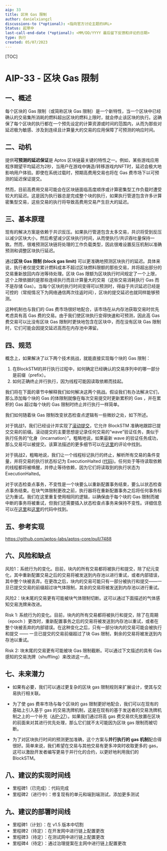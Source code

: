 ```yaml
---
aip: 33
title: 区块 Gas 限制
author: danielxiangzl
discussions-to (*optional): <指向官方讨论主题的URL>
Status: 起草中
last-call-end-date (*optional): <MM/DD/YYYY 最后留下反馈和评论的日期>
type: 执行
created: 05/07/2023
---
```


[TOC]

# AIP-33 - 区块 Gas 限制

## 一、概述

每个区块的 Gas 限制（或简称区块 Gas 限制）是一个新特性，当一个区块中已经确认的交易集所消耗的燃料超出区块的燃料上限时，就会停止该区块的执行。这确保了每个区块的执行都在一个预先设定的计算资源或时间的范围内，从而为那些对延迟极为敏感、涉及到连续且计算量大的交易的应用保障了可预测的响应时间。



## 二、动机

提供**可预测的延迟保证**是 Aptos 区块链最关键的特性之一。例如，某些游戏应用程序期望平均延迟为2秒，当用户在游戏中铸造/转移游戏内NFT时，延迟会极大地影响用户体验。即使在系统过载时，预期高费用交易也将在 Gas 费市场下以可预测的延迟保证提交。

然而，目前高费用交易可能会在区块链面临高度顺序或计算密集型工作负载时遭受较大的延迟。这是因为执行器总是完成整个块的执行，如果执行管道包含许多计算密集型交易，这些交易的执行将导致高费用交易产生巨大的延迟。



## 三、基本原理

现有的解决方案是依赖于共识反压。如果执行管道包含太多交易，共识将受到反压以减少区块大小，然后希望减少区块执行时间，从而使执行/共识吞吐量保持一致。然而，很难预测区块链将处理的工作负载类型，因此很难设置反压机制以准确预测和调整区块执行延迟。

通过**区块 Gas 限制 (block gas limit)** 可以更准确地预测区块执行的延迟。具体来说，执行者仅提交累计燃料成本不超过区块燃料限额的那些交易，并将超出部分的交易重新放回内存池等待处理。区块 Gas 限额为区块执行时间规定了一个上限，这个上限依据的是那些连续执行而且计算量大的交易（这些交易消耗执行 Gas 而不是存储 Gas）。当每个区块的执行时间变得可以预测时，得益于共识延迟已经是可控的（常规情况下为网络通信两次往返时间），区块的提交延迟也就同样能够预测。

这种机制也与我们的 Gas 费市场很好地配合，该市场在从内存池获取交易时优先考虑具有高 Gas 费的交易。由于我们使区块执行变得快速和可预测，因此高 Gas 费交易可以比没有区块 Gas 限制时更快地包含在区块中，而在没有区块 Gas 限制时，它们可能会因提交延迟高而在内存池中滞留。



## 四、规范

概念上，如果解决了以下两个技术挑战，就能直接实现每个块的 Gas 限制：

1. 在BlockSTM的并行执行过程中，如何确定已经确认的交易序列中的哪一部分是前缀（prefix）。
2. 如何正确终止并行执行，因为线程可能因读取依赖而挂起。

我们将在下面的章节中解释我们如何解决这两个挑战。假设我们有办法解决它们，那么添加每个块的 Gas 的体限制就像在每次交易提交时更新累积的 Gas ，并在累积的 Gas 超过每个块的 Gas 限制时终止并行执行一样简单。

我们如何随着块 Gas 限制改变状态检查点逻辑有一些微妙之处，如下所述。

对于挑战1，我们已经设计并实现了[滚动提交](https://github.com/aptos-labs/aptos-core/pull/6079)，它允许 BlockSTM 准确地跟踪已提交交易的前缀。滚动提交的主要思想是记录任何交易的“wave”验证任务，类似于执行任务的“化身（incarnation）”。粗略地说，如果最新 wave 的验证任务成功，那么交易可以被提交。该算法描述的更多细节可以在[这里](https://github.com/aptos-labs/aptos-core/blob/main/aptos-move/block-executor/src/scheduler.rs#L133)的评论中找到。

对于挑战2，粗略地说，我们让一个线程标记执行的终止，解析所有交易的条件变量，并将交易的执行状态标记为 ExecutionHalted ([代码](https://github.com/aptos-labs/aptos-core/blob/daniel-per-block-gas/aptos-move/block-executor/src/scheduler.rs#L548))。任何处于等待读取依赖的线程都将被唤醒，并停止等待依赖，因为它们将读取到的执行状态为 ExecutionHalted。

对于状态检查点事务，不变性是一个块要么以重新配置事务结束，要么以状态检查点事务结束。在块气体限制更改之前，执行器将在重新配置事务之后将任何事务标记为重试。我们在这里重复使用相同的逻辑，以确保由于每个块的 Gas 限制而被中断的事务将被重试，但我们还需要插入状态检查点事务来保持不变性。详细信息可以在[这里](https://github.com/aptos-labs/aptos-core/blob/daniel-per-block-gas/execution/executor/src/components/apply_chunk_output.rs#L139)和[这里](https://github.com/aptos-labs/aptos-core/blob/daniel-per-block-gas/consensus/consensus-types/src/executed_block.rs#L122)的代码中找到。







## 五、参考实现

https://github.com/aptos-labs/aptos-core/pull/7488



## 六、风险和缺点

风险1：系统行为的变化。目前，块内的所有交易都将被执行和提交，除了纪元变化，其中重新配置交易之后的交易将被发送到内存池以进行重试，或者内部错误，其中整个块被丢弃。在更改之后，块内的交易可能只有一部分被执行和提交——一旦已提交交易的前缀超过块气体限制，其余的交易将被发送到内存池以进行重试。

风险2：块末尾的交易更有可能被块气体限制切断。这可以通过下面描述的气体感知交易洗牌来改进。



Risk 1: 系统行为的变化。目前，块内的所有交易都将被执行和提交，除了在周期（epoch ）更改时，重新配置事务之后的交易将被发送到内存池以重试，或者在整个块被丢弃的内部错误。在这种变化之后，只有一部分块内的交易可能会被执行和提交 —— 一旦已提交的交易前缀超过了块 Gas 限制，剩余的交易将被发送到内存池以重试。

Risk 2: 块末尾的交易更有可能被块 Gas 限制截断。可以通过下文描述的具有 Gas 感知的交易洗牌（shuffling）来改进这一点。



## 七、未来潜力

- 如果有必要，我们可以通过更复杂的区块 gas 限制规则来扩展设计，使其与交易执行相关联。


- 为了使 gas 费率市场与每个区块的 gas 限制更好地配合，我们可以在现有的基础上引入基于 gas 的交易洗牌机制，这是在现有的基于发送者的交易洗牌机制之上的一个补充（[AIP-27](https://github.com/aptos-foundation/AIPs/blob/main/aips/aip-27.md)）。如果我们通过将高 gas 费交易优先放置在区块的前面来对其进行优先处理，那么它们就不太可能因为区块 gas 限制而被切断。

- 为了对区块执行时间的预测更加准确，这个方案与**并行执行的 gas 机制**配合得很好。简单来说，我们希望在交易与其他交易有更多冲突时收取更多的 gas，这可以激励开发者编写更易于并行化的合约，以更好地利用我们的 BlockSTM。



## 八、建议的实现时间线

- 里程碑1（已完成）：代码完成
- 里程碑2（进行中）：修复现有的单元和端到端测试，添加更多测试

## 九、建议的部署时间线

- 里程碑1（计划）：在 v1.5 版本中切割
- 里程碑2（待定）：在开发网中进行链上配置更改
- 里程碑3（待定）：在测试网中进行链上配置更改
- 里程碑4（待定）：通过治理提案在主网中进行链上配置更改